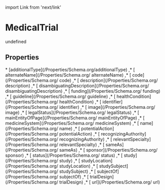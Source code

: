 import Link from 'next/link'
# MedicalTrial

undefined

## Properties

<Grid>
* [additionalType](/Properties/Schema.org/additionalType)
,* [ alternateName](/Properties/Schema.org/ alternateName)
,* [ code](/Properties/Schema.org/ code)
,* [ description](/Properties/Schema.org/ description)
,* [ disambiguatingDescription](/Properties/Schema.org/ disambiguatingDescription)
,* [ funding](/Properties/Schema.org/ funding)
,* [ guideline](/Properties/Schema.org/ guideline)
,* [ healthCondition](/Properties/Schema.org/ healthCondition)
,* [ identifier](/Properties/Schema.org/ identifier)
,* [ image](/Properties/Schema.org/ image)
,* [ legalStatus](/Properties/Schema.org/ legalStatus)
,* [ mainEntityOfPage](/Properties/Schema.org/ mainEntityOfPage)
,* [ medicineSystem](/Properties/Schema.org/ medicineSystem)
,* [ name](/Properties/Schema.org/ name)
,* [ potentialAction](/Properties/Schema.org/ potentialAction)
,* [ recognizingAuthority](/Properties/Schema.org/ recognizingAuthority)
,* [ relevantSpecialty](/Properties/Schema.org/ relevantSpecialty)
,* [ sameAs](/Properties/Schema.org/ sameAs)
,* [ sponsor](/Properties/Schema.org/ sponsor)
,* [ status](/Properties/Schema.org/ status)
,* [ study](/Properties/Schema.org/ study)
,* [ studyLocation](/Properties/Schema.org/ studyLocation)
,* [ studySubject](/Properties/Schema.org/ studySubject)
,* [ subjectOf](/Properties/Schema.org/ subjectOf)
,* [ trialDesign](/Properties/Schema.org/ trialDesign)
,* [ url](/Properties/Schema.org/ url)

</Grid>

